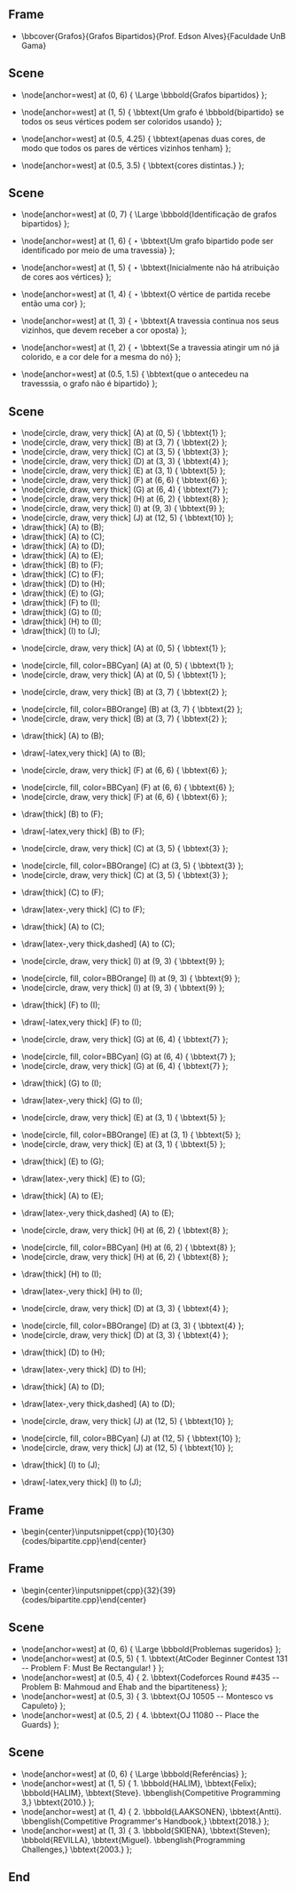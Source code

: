 ## Frame
+ \bbcover{Grafos}{Grafos Bipartidos}{Prof. Edson Alves}{Faculdade UnB Gama}

## Scene
+ \node[anchor=west] at (0, 6) { \Large \bbbold{Grafos bipartidos} };

+ \node[anchor=west] at (1, 5) { \bbtext{Um grafo é \bbbold{bipartido} se todos os seus vértices podem ser coloridos usando} };
+ \node[anchor=west] at (0.5, 4.25) { \bbtext{apenas duas cores, de modo que todos os pares de vértices vizinhos tenham} };
+ \node[anchor=west] at (0.5, 3.5) { \bbtext{cores distintas.} };

## Scene
+ \node[anchor=west] at (0, 7) { \Large \bbbold{Identificação de grafos bipartidos} };

+ \node[anchor=west] at (1, 6) { $\star$ \bbtext{Um grafo bipartido pode ser identificado por meio de uma travessia} };

+ \node[anchor=west] at (1, 5) { $\star$ \bbtext{Inicialmente não há atribuição de cores aos vértices} };

+ \node[anchor=west] at (1, 4) { $\star$ \bbtext{O vértice de partida recebe então uma cor} };

+ \node[anchor=west] at (1, 3) { $\star$ \bbtext{A travessia continua nos seus vizinhos, que devem receber a cor oposta} };

+ \node[anchor=west] at (1, 2) { $\star$ \bbtext{Se a travessia atingir um nó já colorido, e a cor dele for a mesma do nó} };
+ \node[anchor=west] at (0.5, 1.5) { \bbtext{que o antecedeu na travesssia, o grafo não é bipartido} };

## Scene
+ \node[circle, draw, very thick] (A) at (0, 5) { \bbtext{1} };
+ \node[circle, draw, very thick] (B) at (3, 7) { \bbtext{2} };
+ \node[circle, draw, very thick] (C) at (3, 5) { \bbtext{3} };
+ \node[circle, draw, very thick] (D) at (3, 3) { \bbtext{4} };
+ \node[circle, draw, very thick] (E) at (3, 1) { \bbtext{5} };
+ \node[circle, draw, very thick] (F) at (6, 6) { \bbtext{6} };
+ \node[circle, draw, very thick] (G) at (6, 4) { \bbtext{7} };
+ \node[circle, draw, very thick] (H) at (6, 2) { \bbtext{8} };
+ \node[circle, draw, very thick] (I) at (9, 3) { \bbtext{9} };
+ \node[circle, draw, very thick] (J) at (12, 5) { \bbtext{10} };
+ \draw[thick] (A) to (B);
+ \draw[thick] (A) to (C);
+ \draw[thick] (A) to (D);
+ \draw[thick] (A) to (E);
+ \draw[thick] (B) to (F);
+ \draw[thick] (C) to (F);
+ \draw[thick] (D) to (H);
+ \draw[thick] (E) to (G);
+ \draw[thick] (F) to (I);
+ \draw[thick] (G) to (I);
+ \draw[thick] (H) to (I);
+ \draw[thick] (I) to (J);

- \node[circle, draw, very thick] (A) at (0, 5) { \bbtext{1} };
+ \node[circle, fill, color=BBCyan] (A) at (0, 5) { \bbtext{1} };
+ \node[circle, draw, very thick] (A) at (0, 5) { \bbtext{1} };

- \node[circle, draw, very thick] (B) at (3, 7) { \bbtext{2} };
+ \node[circle, fill, color=BBOrange] (B) at (3, 7) { \bbtext{2} };
+ \node[circle, draw, very thick] (B) at (3, 7) { \bbtext{2} };
- \draw[thick] (A) to (B);
+ \draw[-latex,very thick] (A) to (B);

- \node[circle, draw, very thick] (F) at (6, 6) { \bbtext{6} };
+ \node[circle, fill, color=BBCyan] (F) at (6, 6) { \bbtext{6} };
+ \node[circle, draw, very thick] (F) at (6, 6) { \bbtext{6} };
- \draw[thick] (B) to (F);
+ \draw[-latex,very thick] (B) to (F);

- \node[circle, draw, very thick] (C) at (3, 5) { \bbtext{3} };
+ \node[circle, fill, color=BBOrange] (C) at (3, 5) { \bbtext{3} };
+ \node[circle, draw, very thick] (C) at (3, 5) { \bbtext{3} };
- \draw[thick] (C) to (F);
+ \draw[latex-,very thick] (C) to (F);

- \draw[thick] (A) to (C);
+ \draw[latex-,very thick,dashed] (A) to (C);

- \node[circle, draw, very thick] (I) at (9, 3) { \bbtext{9} };
+ \node[circle, fill, color=BBOrange] (I) at (9, 3) { \bbtext{9} };
+ \node[circle, draw, very thick] (I) at (9, 3) { \bbtext{9} };
- \draw[thick] (F) to (I);
+ \draw[-latex,very thick] (F) to (I);

- \node[circle, draw, very thick] (G) at (6, 4) { \bbtext{7} };
+ \node[circle, fill, color=BBCyan] (G) at (6, 4) { \bbtext{7} };
+ \node[circle, draw, very thick] (G) at (6, 4) { \bbtext{7} };
- \draw[thick] (G) to (I);
+ \draw[latex-,very thick] (G) to (I);

- \node[circle, draw, very thick] (E) at (3, 1) { \bbtext{5} };
+ \node[circle, fill, color=BBOrange] (E) at (3, 1) { \bbtext{5} };
+ \node[circle, draw, very thick] (E) at (3, 1) { \bbtext{5} };
- \draw[thick] (E) to (G);
+ \draw[latex-,very thick] (E) to (G);

- \draw[thick] (A) to (E);
+ \draw[latex-,very thick,dashed] (A) to (E);

- \node[circle, draw, very thick] (H) at (6, 2) { \bbtext{8} };
+ \node[circle, fill, color=BBCyan] (H) at (6, 2) { \bbtext{8} };
+ \node[circle, draw, very thick] (H) at (6, 2) { \bbtext{8} };
- \draw[thick] (H) to (I);
+ \draw[latex-,very thick] (H) to (I);

- \node[circle, draw, very thick] (D) at (3, 3) { \bbtext{4} };
+ \node[circle, fill, color=BBOrange] (D) at (3, 3) { \bbtext{4} };
+ \node[circle, draw, very thick] (D) at (3, 3) { \bbtext{4} };
- \draw[thick] (D) to (H);
+ \draw[latex-,very thick] (D) to (H);

- \draw[thick] (A) to (D);
+ \draw[latex-,very thick,dashed] (A) to (D);

- \node[circle, draw, very thick] (J) at (12, 5) { \bbtext{10} };
+ \node[circle, fill, color=BBCyan] (J) at (12, 5) { \bbtext{10} };
+ \node[circle, draw, very thick] (J) at (12, 5) { \bbtext{10} };
- \draw[thick] (I) to (J);
+ \draw[-latex,very thick] (I) to (J);

## Frame
+ \begin{center}\inputsnippet{cpp}{10}{30}{codes/bipartite.cpp}\end{center}

## Frame
+ \begin{center}\inputsnippet{cpp}{32}{39}{codes/bipartite.cpp}\end{center}

## Scene
+ \node[anchor=west] at (0, 6) { \Large \bbbold{Problemas sugeridos} };
+ \node[anchor=west] at (0.5, 5) { $1.$ \bbtext{AtCoder Beginner Contest 131 -- Problem F: Must Be Rectangular! } };
+ \node[anchor=west] at (0.5, 4) { $2.$ \bbtext{Codeforces Round \#435 -- Problem B: Mahmoud and Ehab and the bipartiteness} };
+ \node[anchor=west] at (0.5, 3) { $3.$ \bbtext{OJ 10505 -- Montesco vs Capuleto} };
+ \node[anchor=west] at (0.5, 2) { $4.$ \bbtext{OJ 11080 -- Place the Guards} };

## Scene
+ \node[anchor=west] at (0, 6) { \Large \bbbold{Referências} };
+ \node[anchor=west] at (1, 5) { $1.$ \bbbold{HALIM}, \bbtext{Felix}; \bbbold{HALIM}, \bbtext{Steve}. \bbenglish{Competitive Programming 3,} \bbtext{2010.} };
+ \node[anchor=west] at (1, 4) { $2.$ \bbbold{LAAKSONEN}, \bbtext{Antti}. \bbenglish{Competitive Programmer's Handbook,} \bbtext{2018.} };
+ \node[anchor=west] at (1, 3) { $3.$ \bbbold{SKIENA}, \bbtext{Steven}; \bbbold{REVILLA}, \bbtext{Miguel}. \bbenglish{Programming Challenges,} \bbtext{2003.} };

## End
